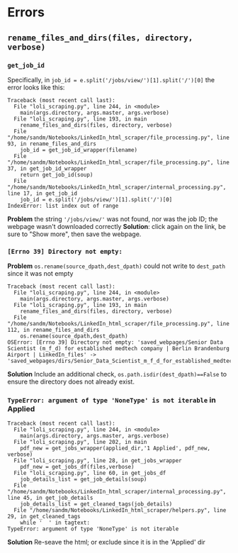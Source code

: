 # Errors

## `rename_files_and_dirs(files, directory, verbose)`
### `get_job_id`

Specifically, in `job_id = e.split('/jobs/view/')[1].split('/')[0]`
the error looks like this:
```
Traceback (most recent call last):
  File "loli_scraping.py", line 244, in <module>
    main(args.directory, args.master, args.verbose)
  File "loli_scraping.py", line 193, in main
    rename_files_and_dirs(files, directory, verbose)
  File "/home/sandm/Notebooks/LinkedIn_html_scraper/file_processing.py", line 93, in rename_files_and_dirs
    job_id = get_job_id_wrapper(filename)
  File "/home/sandm/Notebooks/LinkedIn_html_scraper/file_processing.py", line 37, in get_job_id_wrapper
    return get_job_id(soup)    
  File "/home/sandm/Notebooks/LinkedIn_html_scraper/internal_processing.py", line 17, in get_job_id
    job_id = e.split('/jobs/view/')[1].split('/')[0]
IndexError: list index out of range
```
**Problem** the string `'/jobs/view/'` was not found, nor was the job ID; the webpage wasn't downloaded correctly
**Solution**: click again on the link, be sure to "Show more", then save the webpage.

### `[Errno 39] Directory not empty:`

**Problem** `os.rename(source_dpath,dest_dpath)` could not write to `dest_path` since it was not empty
```
Traceback (most recent call last):
  File "loli_scraping.py", line 244, in <module>
    main(args.directory, args.master, args.verbose)
  File "loli_scraping.py", line 193, in main
    rename_files_and_dirs(files, directory, verbose)
  File "/home/sandm/Notebooks/LinkedIn_html_scraper/file_processing.py", line 112, in rename_files_and_dirs
    os.rename(source_dpath,dest_dpath)
OSError: [Errno 39] Directory not empty: 'saved_webpages/Senior Data Scientist (m_f_d) for established medtech company | Berlin Brandenburg Airport | LinkedIn_files' -> 'saved_webpages/dirs/Senior_Data_Scientist_m_f_d_for_established_medtech_company__Berlin_Brandenburg_Airport__LinkedIn_1822338647_files'
```
**Solution** Include an additional check, `os.path.isdir(dest_dpath)==False` to ensure the directory does not already exist.

### `TypeError: argument of type 'NoneType' is not iterable` in Applied
```
Traceback (most recent call last):
  File "loli_scraping.py", line 244, in <module>
    main(args.directory, args.master, args.verbose)
  File "loli_scraping.py", line 202, in main
    pdf_new = get_jobs_wrapper(applied_dir,'1 Applied', pdf_new, verbose)
  File "loli_scraping.py", line 28, in get_jobs_wrapper
    pdf_new = get_jobs_df(files,verbose)
  File "loli_scraping.py", line 60, in get_jobs_df
    job_details_list = get_job_details(soup)
  File "/home/sandm/Notebooks/LinkedIn_html_scraper/internal_processing.py", line 45, in get_job_details
    job_details_list = get_cleaned_tags(job_details)
  File "/home/sandm/Notebooks/LinkedIn_html_scraper/helpers.py", line 29, in get_cleaned_tags
    while '  ' in tagtext:
TypeError: argument of type 'NoneType' is not iterable
```
**Solution** Re-seave the html; or exclude since it is in the 'Applied' dir